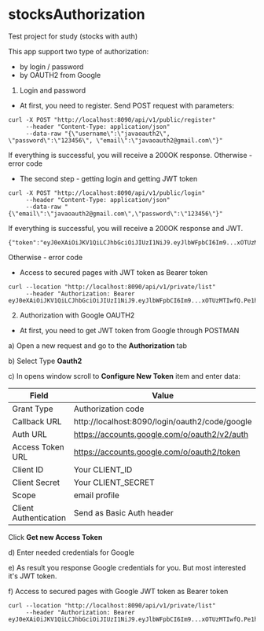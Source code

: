 # stocksAuthorization
Test project for study (stocks with auth)

This app support two type of authorization:
- by login / password
- by OAUTH2 from Google

1. Login and password
 
- At first, you need to register. Send POST request with parameters:

```
curl -X POST "http://localhost:8090/api/v1/public/register" 
     --header "Content-Type: application/json" 
     --data-raw "{\"username\":\"javaoauth2\", \"password\":\"123456\", \"email\":\"javaoauth2@gmail.com\"}"
```
If everything is successful, you will receive a 200OK response. Otherwise - error code

- The second step - getting login and getting JWT token

```
curl -X POST "http://localhost:8090/api/v1/public/login" 
     --header "Content-Type: application/json" 
     --data-raw "{\"email\":\"javaoauth2@gmail.com\",\"password\":\"123456\"}"
```

If everything is successful, you will receive a 200OK response and JWT. 

```
{"token":"eyJ0eXAiOiJKV1QiLCJhbGciOiJIUzI1NiJ9.eyJlbWFpbCI6Im9...xOTUzMTIwfQ.Pe1htU1zyjPrzWFFBCBMtOgyFgx2K8Kod6ssD4UuIFs"}
```

Otherwise - error code

- Access to secured pages with JWT token as Bearer token
```
curl --location "http://localhost:8090/api/v1/private/list" 
     --header "Authorization: Bearer eyJ0eXAiOiJKV1QiLCJhbGciOiJIUzI1NiJ9.eyJlbWFpbCI6Im9...xOTUzMTIwfQ.Pe1htU1zyjPrzWFFBCBMtOgyFgx2K8Kod6ssD4UuIFs" 
```

2. Authorization with Google OAUTH2
 
- At first, you need to get JWT token from Google through POSTMAN

a) Open a new request and go to the **Authorization** tab

b) Select Type **Oauth2**

с) In opens window scroll to **Configure New Token** item and enter data:

| Field             | Value                                          | 
|-------------------|------------------------------------------------|
| Grant Type        | Authorization code                             |
| Callback URL      | http://localhost:8090/login/oauth2/code/google | 
| Auth URL          | https://accounts.google.com/o/oauth2/v2/auth   |
| Access Token URL  | https://accounts.google.com/o/oauth2/token     |
| Client ID            | Your CLIENT_ID                                 |
| Client Secret            | Your CLIENT_SECRET                             |
| Scope             | email profile                                  |
| Client Authentication            | Send as Basic Auth header                      |

Click **Get new Access Token**

d) Enter needed credentials for Google

e) As result you response Google credentials for you. But most interested it's JWT token.

f) Access to secured pages with Google JWT token as Bearer token
```
curl --location "http://localhost:8090/api/v1/private/list" 
     --header "Authorization: Bearer eyJ0eXAiOiJKV1QiLCJhbGciOiJIUzI1NiJ9.eyJlbWFpbCI6Im9...xOTUzMTIwfQ.Pe1htU1zyjPrzWFFBCBMtOgyFgx2K8Kod6ssD4UuIFs" 
``` 




